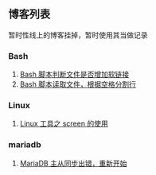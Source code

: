 ## 博客列表
暂时性线上的博客挂掉，暂时使用其当做记录

### Bash
1. [Bash 脚本判断文件是否增加软链接]()
2. [Bash 脚本读取文件，根据空格分割行]()

### Linux
1. [Linux 工具之 screen 的使用]()

### mariadb
1. [MariaDB 主从同步出错，重新开始]()

